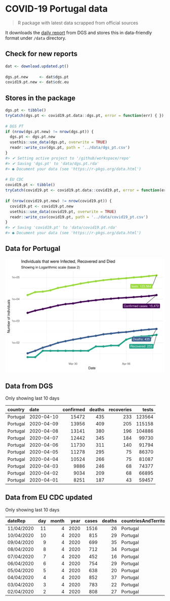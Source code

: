 COVID-19 Portugal data
================

> R package with latest data scrapped from official sources

It downloads the [daily
report](https://covid19.min-saude.pt/relatorio-de-situacao/) from DGS
and stores this in data-friendly format under `/data` directory.

## Check for new reports

``` r
dat <- download.updated.pt()

dgs.pt.new     <- dat$dgs.pt 
covid19.pt.new <- dat$cdc.eu
```

## Stores in the package

``` r
dgs.pt <- tibble()
tryCatch(dgs.pt <- covid19.pt.data::dgs.pt, error = function(err) { })

# DGS PT
if (nrow(dgs.pt.new) != nrow(dgs.pt)) {
  dgs.pt <- dgs.pt.new 
  usethis::use_data(dgs.pt, overwrite = TRUE)
  readr::write_csv(dgs.pt, path = '../data/dgs_pt.csv')
}
#> ✔ Setting active project to '/github/workspace/repo'
#> ✔ Saving 'dgs.pt' to 'data/dgs.pt.rda'
#> ● Document your data (see 'https://r-pkgs.org/data.html')

# EU CDC
covid19.pt <- tibble()
tryCatch(covid19.pt <- covid19.pt.data::covid19.pt, error = function(err) { })

if (nrow(covid19.pt.new) != nrow(covid19.pt)) {
  covid19.pt <- covid19.pt.new
  usethis::use_data(covid19.pt, overwrite = TRUE)
  readr::write_csv(covid19.pt, path = '../data/covid19_pt.csv')
}
#> ✔ Saving 'covid19.pt' to 'data/covid19.pt.rda'
#> ● Document your data (see 'https://r-pkgs.org/data.html')
```

## Data for Portugal

![](README_files/figure-gfm/unnamed-chunk-4-1.svg)<!-- -->

## Data from DGS

Only showing last 10 days

| country  | date       | confirmed | deaths | recoveries |  tests |
| :------- | :--------- | --------: | -----: | ---------: | -----: |
| Portugal | 2020-04-10 |     15472 |    435 |        233 | 123564 |
| Portugal | 2020-04-09 |     13956 |    409 |        205 | 115158 |
| Portugal | 2020-04-08 |     13141 |    380 |        196 | 104886 |
| Portugal | 2020-04-07 |     12442 |    345 |        184 |  99730 |
| Portugal | 2020-04-06 |     11730 |    311 |        140 |  91794 |
| Portugal | 2020-04-05 |     11278 |    295 |         75 |  86370 |
| Portugal | 2020-04-04 |     10524 |    266 |         75 |  81087 |
| Portugal | 2020-04-03 |      9886 |    246 |         68 |  74377 |
| Portugal | 2020-04-02 |      9034 |    209 |         68 |  66895 |
| Portugal | 2020-04-01 |      8251 |    187 |         43 |  59457 |

## Data from EU CDC updated

Only showing last 10
days

| dateRep    | day | month | year | cases | deaths | countriesAndTerritories | geoId | countryterritoryCode | popData2018 |
| :--------- | --: | ----: | ---: | ----: | -----: | :---------------------- | :---- | :------------------- | ----------: |
| 11/04/2020 |  11 |     4 | 2020 |  1516 |     26 | Portugal                | PT    | PRT                  |    10281762 |
| 10/04/2020 |  10 |     4 | 2020 |   815 |     29 | Portugal                | PT    | PRT                  |    10281762 |
| 09/04/2020 |   9 |     4 | 2020 |   699 |     35 | Portugal                | PT    | PRT                  |    10281762 |
| 08/04/2020 |   8 |     4 | 2020 |   712 |     34 | Portugal                | PT    | PRT                  |    10281762 |
| 07/04/2020 |   7 |     4 | 2020 |   452 |     16 | Portugal                | PT    | PRT                  |    10281762 |
| 06/04/2020 |   6 |     4 | 2020 |   754 |     29 | Portugal                | PT    | PRT                  |    10281762 |
| 05/04/2020 |   5 |     4 | 2020 |   638 |     20 | Portugal                | PT    | PRT                  |    10281762 |
| 04/04/2020 |   4 |     4 | 2020 |   852 |     37 | Portugal                | PT    | PRT                  |    10281762 |
| 03/04/2020 |   3 |     4 | 2020 |   783 |     22 | Portugal                | PT    | PRT                  |    10281762 |
| 02/04/2020 |   2 |     4 | 2020 |   808 |     27 | Portugal                | PT    | PRT                  |    10281762 |
